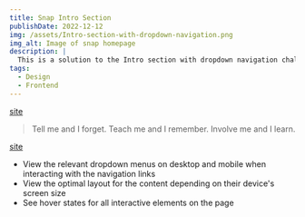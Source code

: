 ```yaml
---
title: Snap Intro Section
publishDate: 2022-12-12
img: /assets/Intro-section-with-dropdown-navigation.png
img_alt: Image of snap homepage
description: |
  This is a solution to the Intro section with dropdown navigation challenge on Frontend Mentor.
tags:
  - Design
  - Frontend
---
```


[site](https://ikennarichard.github.io/Intro-section-with-dropdown-navigation/)

> Tell me and I forget. Teach me and I remember. Involve me and I learn.


[site](https://ikennarichard.github.io/Intro-section-with-dropdown-navigation/)

- View the relevant dropdown menus on desktop and mobile when interacting with the navigation links
- View the optimal layout for the content depending on their device's screen size
- See hover states for all interactive elements on the page
